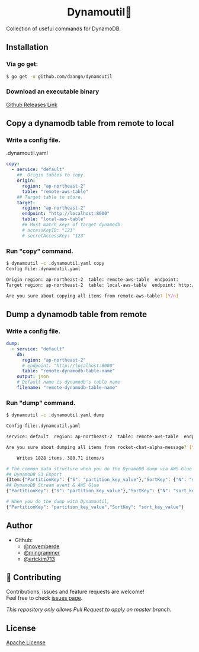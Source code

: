 <h1 align="center">Dynamoutil🚀</h1>

Collection of useful commands for DynamoDB.

## Installation

### Via go get:

```sh
$ go get -u github.com/daangn/dynamoutil
```

### Download an executable binary

[Github Releases Link](https://github.com/daangn/dynamoutil/releases)

## Copy a dynamodb table from remote to local

### Write a config file.

.dynamoutil.yaml
```yaml
copy:
  - service: "default"
    ##  Origin tables to copy.
    origin:
      region: "ap-northeast-2"
      table: "remote-aws-table"
    ## Target table to store.
    target:
      region: "ap-northeast-2"
      endpoint: "http://localhost:8000"
      table: "local-aws-table"
      ## Must match keys of target dynamodb.
      # accessKeyID: "123"
      # secretAccessKey: "123"
```

### Run "copy" command.

```sh
$ dynamoutil -c .dynamoutil.yaml copy
Config file:.dynamoutil.yaml

Origin region: ap-northeast-2  table: remote-aws-table  endpoint: 
Target region: ap-northeast-2  table: local-aws-table  endpoint: http://localhost:8000

Are you sure about copying all items from remote-aws-table? [Y/n]
```

## Dump a dynamodb table from remote

### Write a config file.

```yaml
dump:
  - service: "default"
    db:
      region: "ap-northeast-2"
      # endpoint: "http://localhost:8000"
      table: "remote-dynamodb-table-name"
    output: json
    # Default name is dynamodb's table name
    filename: "remote-dynamodb-table-name"
```

### Run "dump" command.

```sh
$ dynamoutil -c .dynamoutil.yaml dump

Config file:.dynamoutil.yaml

service: default  region: ap-northeast-2  table: remote-aws-table  endpoint:   output: json 

Are you sure about dumping all items from rocket-chat-alpha-message? [Y/n] Y

    Writes 1828 items. 380.71 items/s
```

```sh
# The common data structure when you do the DynamoDB dump via AWS Glue or DynamoDB Stream,
## DynamoDB S3 Export
{Item:{"PartitionKey": {"S": "partition_key_value"},"SortKey": {"N": "sort_key_value"}}}
## DynamoDB Stream event & AWS Glue
{"PartitionKey": {"S": "partition_key_value"},"SortKey": {"N": "sort_key_value"}}

# When you do the dump with Dynamoutil,
{"PartitionKey": "partition_key_value","SortKey": "sort_key_value"}
```

## Author

* Github:
  - [@novemberde](https://github.com/novemberde)
  - [@mingrammer](https://github.com/mingrammer)
  - [@erickim713](https://github.com/erickim713)

## 🤝 Contributing

Contributions, issues and feature requests are welcome!<br />Feel free to check [issues page](/daangn/dynamoutil/issues).

*This repository only allows Pull Request to apply on master branch.*

## License

[Apache License](./LICENSE)